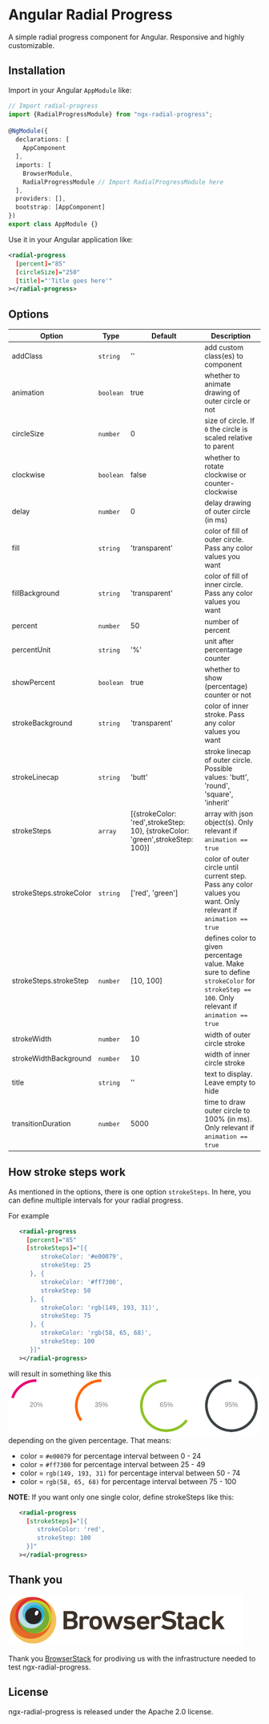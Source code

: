 # Angular Radial Progress

A simple radial progress component for Angular. Responsive and highly customizable. 

## Installation

Import in your Angular `AppModule` like:
```typescript
// Import radial-progress
import {RadialProgressModule} from "ngx-radial-progress";

@NgModule({
  declarations: [
    AppComponent
  ],
  imports: [
    BrowserModule,
    RadialProgressModule // Import RadialProgressModule here
  ],
  providers: [],
  bootstrap: [AppComponent]
})
export class AppModule {}
```

Use it in your Angular application like:
```xml
<radial-progress
  [percent]="85"
  [circleSize]="250"
  [title]="'Title goes here'"
></radial-progress>
```

## Options

Option | Type | Default | Description
--- | --- | --- | ---
addClass | `string` | '' | add custom class(es) to component
animation | `boolean` | true | whether to animate drawing of outer circle or not
circleSize | `number` | 0 | size of circle. If `0` the circle is scaled relative to parent
clockwise | `boolean` |  false | whether to rotate clockwise or counter-clockwise
delay | `number` | 0 | delay drawing of outer circle (in ms)
fill | `string` | 'transparent' | color of fill of outer circle. Pass any color values you want
fillBackground | `string` | 'transparent' | color of fill of inner circle. Pass any color values you want
percent | `number` | 50 | number of percent
percentUnit | `string` | '%' | unit after percentage counter
showPercent | `boolean` | true | whether to show (percentage) counter or not
strokeBackground | `string` | 'transparent' | color of inner stroke. Pass any color values you want
strokeLinecap | `string` | 'butt' | stroke linecap of outer circle. Possible values: 'butt', 'round', 'square', 'inherit'
strokeSteps | `array` | [{strokeColor: 'red',strokeStep: 10}, {strokeColor: 'green',strokeStep: 100}] | array with json object(s). Only relevant if `animation == true`
strokeSteps.strokeColor | `string` | ['red', 'green'] | color of outer circle until current step. Pass any color values you want. Only relevant if `animation == true`
strokeSteps.strokeStep | `number` | [10, 100] | defines color to given percentage value. Make sure to define `strokeColor` for `strokeStep == 100`. Only relevant if `animation == true`
strokeWidth | `number` | 10 | width of outer circle stroke
strokeWidthBackground | `number` | 10 | width of inner circle stroke
title | `string` | '' | text to display. Leave empty to hide
transitionDuration | `number` | 5000 | time to draw outer circle to 100% (in ms). Only relevant if `animation == true`

## How stroke steps work

As mentioned in the options, there is one option `strokeSteps`. In here, you can define multiple intervals for your radial progress.

For example
```xml
   <radial-progress
     [percent]="85"
     [strokeSteps]="[{
         strokeColor: '#e00079',
         strokeStep: 25
      }, {
         strokeColor: '#ff7300',
         strokeStep: 50
      }, {
         strokeColor: 'rgb(149, 193, 31)',
         strokeStep: 75
      }, {
         strokeColor: 'rgb(58, 65, 68)',
         strokeStep: 100
      }]"
   ></radial-progress>
```
will result in something like this
![alt text](./src/assets/strokeStepsExample1.png "strokeSteps example 1")
depending on the given percentage. That means:
- color = `#e00079` for percentage interval between 0 - 24
- color = `#ff7300` for percentage interval between 25 - 49
- color = `rgb(149, 193, 31)` for percentage interval between 50 - 74
- color = `rgb(58, 65, 68)` for percentage interval between 75 - 100

**NOTE**: If you want only one single color, define strokeSteps like this:
```xml
   <radial-progress
     [strokeSteps]="[{
        strokeColor: 'red',
        strokeStep: 100
     }]"
   ></radial-progress>
```

## Thank you

![BrowserStack](./src/assets/browserstack.png "BrowserStack")

Thank you [BrowserStack](https://www.browserstack.com/) for prodiving us with the infrastructure needed to test ngx-radial-progress.

## License

ngx-radial-progress is released under the Apache 2.0 license.
